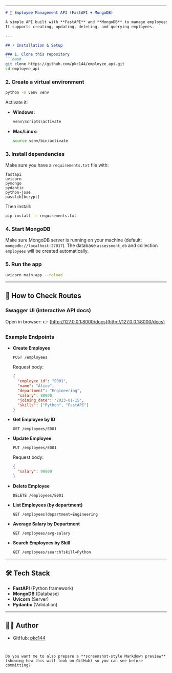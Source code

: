 
---

````markdown
# 🚀 Employee Management API (FastAPI + MongoDB)

A simple API built with **FastAPI** and **MongoDB** to manage employees.  
It supports creating, updating, deleting, and querying employees.

---

## ⚡ Installation & Setup

### 1. Clone this repository
```bash
git clone https://github.com/pkc144/employee_api.git
cd employee_api
````

### 2. Create a virtual environment

```bash
python -m venv venv
```

Activate it:

* **Windows:**

  ```bash
  venv\Scripts\activate
  ```
* **Mac/Linux:**

  ```bash
  source venv/bin/activate
  ```

### 3. Install dependencies

Make sure you have a `requirements.txt` file with:

```
fastapi
uvicorn
pymongo
pydantic
python-jose
passlib[bcrypt]
```

Then install:

```bash
pip install -r requirements.txt
```

### 4. Start MongoDB

Make sure MongoDB server is running on your machine (default: `mongodb://localhost:27017`).
The database `assessment_db` and collection `employees` will be created automatically.

### 5. Run the app

```bash
uvicorn main:app --reload
```

---

## 📖 How to Check Routes

### Swagger UI (interactive API docs)

Open in browser:
👉 [http://127.0.0.1:8000/docs](http://127.0.0.1:8000/docs)

### Example Endpoints

* **Create Employee**

  ```http
  POST /employees
  ```

  Request body:

  ```json
  {
    "employee_id": "E001",
    "name": "Alice",
    "department": "Engineering",
    "salary": 80000,
    "joining_date": "2023-01-15",
    "skills": ["Python", "FastAPI"]
  }
  ```

* **Get Employee by ID**

  ```http
  GET /employees/E001
  ```

* **Update Employee**

  ```http
  PUT /employees/E001
  ```

  Request body:

  ```json
  {
    "salary": 90000
  }
  ```

* **Delete Employee**

  ```http
  DELETE /employees/E001
  ```

* **List Employees (by department)**

  ```http
  GET /employees?department=Engineering
  ```

* **Average Salary by Department**

  ```http
  GET /employees/avg-salary
  ```

* **Search Employees by Skill**

  ```http
  GET /employees/search?skill=Python
  ```

---

## 🛠 Tech Stack

* **FastAPI** (Python framework)
* **MongoDB** (Database)
* **Uvicorn** (Server)
* **Pydantic** (Validation)

---

## 👨‍💻 Author

* GitHub: [pkc144](https://github.com/pkc144)

```


Do you want me to also prepare a **screenshot-style Markdown preview** (showing how this will look on GitHub) so you can see before committing?
```
